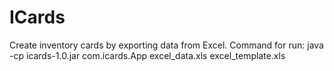 # ICards
Create inventory cards by exporting data from Excel.
Command for run:
java -cp icards-1.0.jar com.icards.App excel_data.xls excel_template.xls
